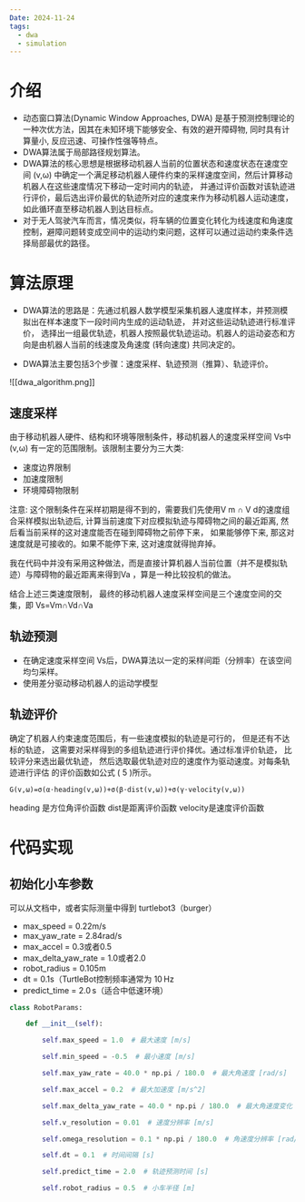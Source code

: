 ```yaml
---
Date: 2024-11-24
tags:
  - dwa
  - simulation
---
```


# 介绍

- 动态窗口算法(Dynamic Window Approaches, DWA) 是基于预测控制理论的一种次优方法，因其在未知环境下能够安全、有效的避开障碍物, 同时具有计算量小, 反应迅速、可操作性强等特点。
- DWA算法属于局部路径规划算法。
- DWA算法的核心思想是根据移动机器人当前的位置状态和速度状态在速度空间 (v,ω) 中确定一个满足移动机器人硬件约束的采样速度空间，然后计算移动机器人在这些速度情况下移动一定时间内的轨迹， 并通过评价函数对该轨迹进行评价，最后选出评价最优的轨迹所对应的速度来作为移动机器人运动速度， 如此循环直至移动机器人到达目标点。
- 对于无人驾驶汽车而言，情况类似，将车辆的位置变化转化为线速度和角速度控制，避障问题转变成空间中的运动约束问题，这样可以通过运动约束条件选择局部最优的路径。

# 算法原理

- DWA算法的思路是：先通过机器人数学模型采集机器人速度样本，并预测模拟出在样本速度下一段时间内生成的运动轨迹， 并对这些运动轨迹进行标准评价， 选择出一组最优轨迹，机器人按照最优轨迹运动。机器人的运动姿态和方向是由机器人当前的线速度及角速度 (转向速度) 共同决定的。

- DWA算法主要包括3个步骤：速度采样、轨迹预测（推算）、轨迹评价。

![[dwa_algorithm.png]]


## 速度采样

由于移动机器人硬件、结构和环境等限制条件，移动机器人的速度采样空间 Vs中(v,ω) 有一定的范围限制。该限制主要分为三大类:
- 速度边界限制
- 加速度限制
- 环境障碍物限制

注意: 这个限制条件在采样初期是得不到的，需要我们先使用V m ∩ V d的速度组合采样模拟出轨迹后, 计算当前速度下对应模拟轨迹与障碍物之间的最近距离, 然后看当前采样的这对速度能否在碰到障碍物之前停下来， 如果能够停下来, 那这对速度就是可接收的。如果不能停下来, 这对速度就得抛弃掉。

我在代码中并没有采用这种做法，而是直接计算机器人当前位置（并不是模拟轨迹）与障碍物的最近距离来得到Va ，算是一种比较投机的做法。

结合上述三类速度限制， 最终的移动机器人速度采样空间是三个速度空间的交集，即
Vs​=Vm​∩Vd​∩Va​

## 轨迹预测

- 在确定速度采样空间 Vs后，DWA算法以一定的采样间距（分辨率）在该空间均匀采样。
- 使用差分驱动移动机器人的运动学模型

## 轨迹评价

确定了机器人约束速度范围后，有一些速度模拟的轨迹是可行的， 但是还有不达标的轨迹， 这需要对采样得到的多组轨迹进行评价择优。通过标准评价轨迹， 比较评分来选出最优轨迹， 然后选取最优轨迹对应的速度作为驱动速度。对每条轨迹进行评估 的评价函数如公式 ( 5 )所示。

`G(v,ω)=σ(α⋅heading(v,ω))+σ(β⋅dist(v,ω))+σ(γ⋅velocity(v,ω))`

heading 是方位角评价函数
dist是距离评价函数
velocity是速度评价函数


# 代码实现

## 初始化小车参数
可以从文档中，或者实际测量中得到
turtlebot3（burger） 
- max_speed = 0.22m/s
- max_yaw_rate = 2.84rad/s
- max_accel = 0.3或者0.5
- max_delta_yaw_rate = 1.0或者2.0
- robot_radius = 0.105m
- dt = 0.1s（TurtleBot控制频率通常为 10 Hz
- predict_time = 2.0 s（适合中低速环境）

```python
class RobotParams:

    def __init__(self):

        self.max_speed = 1.0  # 最大速度 [m/s]

        self.min_speed = -0.5  # 最小速度 [m/s]

        self.max_yaw_rate = 40.0 * np.pi / 180.0  # 最大角速度 [rad/s]

        self.max_accel = 0.2  # 最大加速度 [m/s^2]

        self.max_delta_yaw_rate = 40.0 * np.pi / 180.0  # 最大角速度变化 [rad/s^2]

        self.v_resolution = 0.01  # 速度分辨率 [m/s]

        self.omega_resolution = 0.1 * np.pi / 180.0  # 角速度分辨率 [rad/s]

        self.dt = 0.1  # 时间间隔 [s]

        self.predict_time = 2.0  # 轨迹预测时间 [s]

        self.robot_radius = 0.5  # 小车半径 [m]
```

